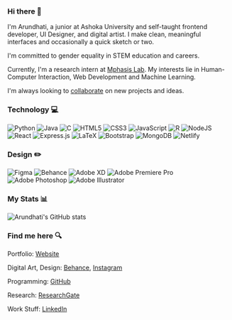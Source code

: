 ### Hi there 👋

I'm Arundhati, a junior at Ashoka University and self-taught frontend developer, UI Designer, and digital artist. I make clean, meaningful interfaces and occasionally a quick sketch or two.

I'm committed to gender equality in STEM education and careers.

Currently, I'm a research intern at [Mphasis Lab](https://github.com/Mphasis-ML-Marketplace). My interests lie in Human-Computer Interaction, Web Development and Machine Learning. 

I'm always looking to [collaborate](mailto:arundhati.balasubramaniam_ug23@ashoka.edu.in) on new projects and ideas.

### Technology :computer:
![Python](https://img.shields.io/badge/python-3670A0?style=for-the-badge&logo=python&logoColor=ffdd54)
![Java](https://img.shields.io/badge/java-%23ED8B00.svg?style=for-the-badge&logo=java&logoColor=white)
![C](https://img.shields.io/badge/c-%2300599C.svg?style=for-the-badge&logo=c&logoColor=white)
![HTML5](https://img.shields.io/badge/html5-%23E34F26.svg?style=for-the-badge&logo=html5&logoColor=white)
![CSS3](https://img.shields.io/badge/css3-%231572B6.svg?style=for-the-badge&logo=css3&logoColor=white)
![JavaScript](https://img.shields.io/badge/javascript-%23323330.svg?style=for-the-badge&logo=javascript&logoColor=%23F7DF1E)
![R](https://img.shields.io/badge/r-%23276DC3.svg?style=for-the-badge&logo=r&logoColor=white)
![NodeJS](https://img.shields.io/badge/node.js-6DA55F?style=for-the-badge&logo=node.js&logoColor=white)
![React](https://img.shields.io/badge/react-%2320232a.svg?style=for-the-badge&logo=react&logoColor=%2361DAFB)
![Express.js](https://img.shields.io/badge/express.js-%23404d59.svg?style=for-the-badge&logo=express&logoColor=%2361DAFB)
![LaTeX](https://img.shields.io/badge/latex-%23008080.svg?style=for-the-badge&logo=latex&logoColor=white)
![Bootstrap](https://img.shields.io/badge/bootstrap-%23563D7C.svg?style=for-the-badge&logo=bootstrap&logoColor=white)
![MongoDB](https://img.shields.io/badge/MongoDB-%234ea94b.svg?style=for-the-badge&logo=mongodb&logoColor=white)
![Netlify](https://img.shields.io/badge/netlify-%23000000.svg?style=for-the-badge&logo=netlify&logoColor=#00C7B7)

### Design :pencil2:
![Figma](https://img.shields.io/badge/figma-%23F24E1E.svg?style=for-the-badge&logo=figma&logoColor=white)
![Behance](https://img.shields.io/badge/Behance-1769ff?style=for-the-badge&logo=behance&logoColor=white)
![Adobe XD](https://img.shields.io/badge/Adobe%20XD-470137?style=for-the-badge&logo=Adobe%20XD&logoColor=#FF61F6)
![Adobe Premiere Pro](https://img.shields.io/badge/Adobe%20Premiere%20Pro-9999FF.svg?style=for-the-badge&logo=Adobe%20Premiere%20Pro&logoColor=white)
![Adobe Photoshop](https://img.shields.io/badge/adobe%20photoshop-%2331A8FF.svg?style=for-the-badge&logo=adobe%20photoshop&logoColor=white)
![Adobe Illustrator](https://img.shields.io/badge/adobe%20illustrator-%23FF9A00.svg?style=for-the-badge&logo=adobe%20illustrator&logoColor=white)

### My Stats :bar_chart:
![Arundhati's GitHub stats](https://github-readme-stats.vercel.app/api?username=arundhatibala&theme=tokyonight&show_icons=true)

### Find me here :mag:

Portfolio: [Website](https://arundhatibala.github.io)

Digital Art, Design: [Behance](https://behance.net/arundhatib), [Instagram](https://instagram.com/arundhatibalasubramaniam)

Programming: [GitHub](https://github.com/arundhati-bala)

Research: [ResearchGate](https://www.researchgate.net/profile/Arundhati-Balasubramaniam)

Work Stuff: [LinkedIn](https://www.linkedin.com/in/arundhati-bala/)
